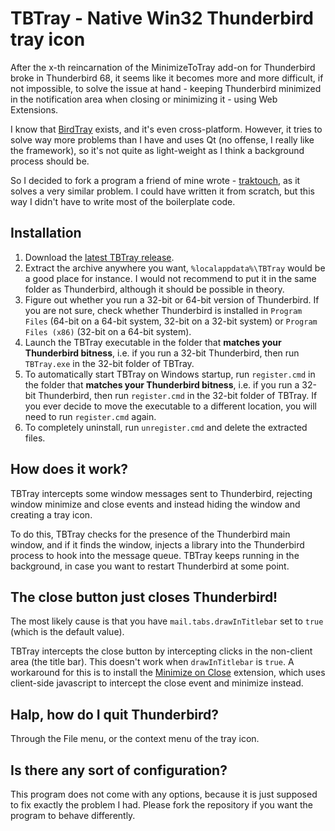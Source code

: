 TBTray - Native Win32 Thunderbird tray icon
===========================================

After the x-th reincarnation of the MinimizeToTray add-on for Thunderbird broke
in Thunderbird 68, it seems like it becomes more and more difficult, if not
impossible, to solve the issue at hand - keeping Thunderbird minimized in the
notification area when closing or minimizing it - using Web Extensions.

I know that [BirdTray](https://github.com/gyunaev/birdtray) exists, and it's
even cross-platform. However, it tries to solve way more problems than I have
and uses Qt (no offense, I really like the framework), so it's not quite as
light-weight as I think a background process should be.

So I decided to fork a program a friend of mine wrote - [traktouch](https://github.com/dop3j0e/traktouch),
as it solves a very similar problem. I could have written it from scratch, but
this way I didn't have to write most of the boilerplate code.

Installation
------------

1. Download the [latest TBTray release](https://github.com/sagamusix/TBTray/releases).
2. Extract the archive anywhere you want, `%localappdata%\TBTray` would be a
   good place for instance.
   I would not recommend to put it in the same folder as Thunderbird, although
   it should be possible in theory.
3. Figure out whether you run a 32-bit or 64-bit version of Thunderbird.
   If you are not sure, check whether Thunderbird is installed in
   `Program Files` (64-bit on a 64-bit system, 32-bit on a 32-bit system) or
   `Program Files (x86)` (32-bit on a 64-bit system).
4. Launch the TBTray executable in the folder that **matches your Thunderbird
   bitness**, i.e. if you run a 32-bit Thunderbird, then run `TBTray.exe` in the
   32-bit folder of TBTray.
5. To automatically start TBTray on Windows startup, run `register.cmd` in the
   folder that **matches your Thunderbird bitness**, i.e. if you run a 32-bit
   Thunderbird, then run `register.cmd` in the 32-bit folder of TBTray. 
   If you ever decide to move the executable to a different location, you will
   need to run `register.cmd` again.
6. To completely uninstall, run `unregister.cmd` and delete the extracted files. 

How does it work?
-----------------

TBTray intercepts some window messages sent to Thunderbird, rejecting window
minimize and close events and instead hiding the window and creating a tray icon.

To do this, TBTray checks for the presence of the Thunderbird main window, and if
it finds the window, injects a library into the Thunderbird process to hook into
the message queue. TBTray keeps running in the background, in case you want to
restart Thunderbird at some point.

The close button just closes Thunderbird!
-----------------------

The most likely cause is that you have `mail.tabs.drawInTitlebar` set to `true`
(which is the default value).

TBTray intercepts the close button by intercepting clicks in the non-client area (the title bar). This doesn't work when `drawInTitlebar` is `true`. A workaround for this is to install the [Minimize on Close](https://addons.thunderbird.net/en-us/thunderbird/addon/minimize-on-close/) extension, which uses client-side javascript to intercept the close event and minimize instead.

Halp, how do I quit Thunderbird?
--------------------------------

Through the File menu, or the context menu of the tray icon.

Is there any sort of configuration?
-----------------------------------

This program does not come with any options, because it is just supposed to fix
exactly the problem I had. Please fork the repository if you want the program to
behave differently. 
